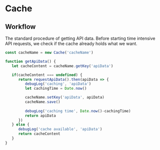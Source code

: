 # Cache

## Workflow
The standard procedure of getting API data. Before starting time intensive API requests, we check if the cache already holds what we want.

```js
const cacheName = new Cache('cacheName')

function getApiData() {
   let cacheContent = cacheName.getKey('apiData')

   if(cacheContent === undefined) {
      return requestApiData().then(apiData => {
         debugLog('caching', 'apiData')
         let cachingTime = Date.now()

         cacheName.setKey('apiData', apiData)
         cacheName.save()
         
         debugLog('caching time', Date.now()-cachingTime)
         return apiData
      })
   } else {
      debugLog('cache available', 'apiData')
      return cacheContent
   }
}
```
